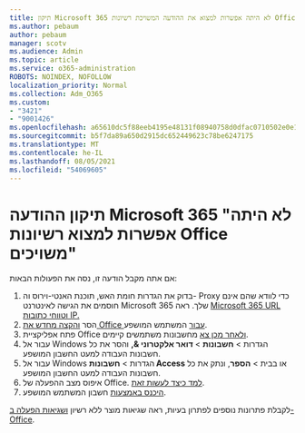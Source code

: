 ```yaml
---
title: תיקון Microsoft 365 לא היתה אפשרות למצוא את ההודעה המשויכת רשיונות Office
ms.author: pebaum
author: pebaum
manager: scotv
ms.audience: Admin
ms.topic: article
ms.service: o365-administration
ROBOTS: NOINDEX, NOFOLLOW
localization_priority: Normal
ms.collection: Adm_O365
ms.custom:
- "3421"
- "9001426"
ms.openlocfilehash: a65610dc5f88eeb4195e48131f08940758d0dfac0710502e0e15ab5f661c5719
ms.sourcegitcommit: b5f7da89a650d2915dc652449623c78be6247175
ms.translationtype: MT
ms.contentlocale: he-IL
ms.lasthandoff: 08/05/2021
ms.locfileid: "54069605"
---
```

# <a name="fixing-the-microsoft-365-apps-couldnt-find-office-licenses-associated-message"></a>תיקון ההודעה Microsoft 365 "לא היתה אפשרות למצוא רשיונות Office משויכים"

אם אתה מקבל הודעה זו, נסה את הפעולות הבאות:

1. בדוק את הגדרות חומת האש, תוכנת האנטי-וירוס וה- Proxy כדי לוודא שהם אינם חוסמים את הגישה לאינטרנט Microsoft 365 שלך. ראה [Microsoft 365 URL וטווחי כתובות IP.](https://docs.microsoft.com/office365/enterprise/urls-and-ip-address-ranges)
2. הסר [והקצה מחדש את Office עבור](https://docs.microsoft.com/microsoft-365/admin/manage/assign-licenses-to-users) המשתמש המושפע. 
3. פתח אפליקציית Office [ולאחר מכן צא](https://support.office.com/article/5a20dc11-47e9-4b6f-945d-478cb6d92071) מחשבונות משתמשים קיימים.
4. עבור אל Windows הגדרות > **חשבונות**  >  **דואר אלקטרוני &,** והסר את כל חשבונות העבודה למעט החשבון המושפע.
5. עבור אל Windows הגדרות > **חשבונות Access** או בבית  >  **הספר**, ונתק את כל חשבונות העבודה למעט החשבון המושפע.
6. איפוס מצב ההפעלה של Office. [למד כיצד לעשות זאת](https://docs.microsoft.com/office365/troubleshoot/activation/reset-office-365-proplus-activation-state).
7. [היכנס באמצעות](https://support.office.com/article/628ea040-f265-49de-b986-be09c3ebf8a9) חשבון המשתמש המושפע.

לקבלת פתרונות נוספים לפתרון בעיות, ראה שגיאות מוצר ללא רשיון [ושגיאות הפעלה ב- Office](https://support.office.com/Article/0d23d3c0-c19c-4b2f-9845-5344fedc4380).